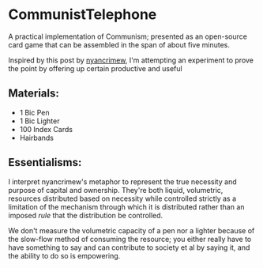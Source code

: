 # CommunistTelephone
A practical implementation of Communism; presented as an open-source card game that can be assembled in the span of about five minutes.


Inspired by this post by [nyancrimew](https://www.tumblr.com/nyancrimew/747102390430367744/real-communism-has-never-been-tried-before-have?source=share), I'm attempting an experiment to prove the point by offering up certain productive and useful

## Materials:
  - 1 Bic Pen
  - 1 Bic Lighter
  - 100 Index Cards
  - Hairbands

## Essentialisms:
I interpret nyancrimew's metaphor to represent the true necessity and purpose of capital and ownership.  They're both liquid, volumetric, resources distributed based on necessity while controlled strictly as a limitation of the mechanism through which it is distributed rather than an imposed _rule_ that the distribution be controlled.

We don't measure the volumetric capacity of a pen nor a lighter because of the slow-flow method of consuming the resource; you either really have to have something to say and can contribute to society et al by saying it, and the ability to do so is empowering.







